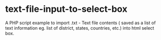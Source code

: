 # text-file-input-to-select-box
A PHP script example to import .txt - Text file contents ( saved as a list of text information eg. list of district, states, countries, etc.) into html select box.
